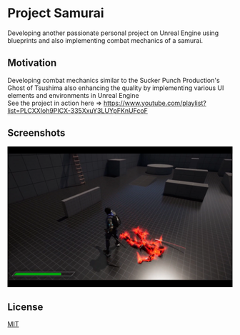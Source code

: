 # Project Samurai
Developing another passionate personal project on Unreal Engine using blueprints and also implementing combat mechanics of a samurai.

## Motivation
Developing combat mechanics similar to the Sucker Punch Production's Ghost of Tsushima also enhancing the quality by implementing various UI elements and environments in Unreal Engine<br>
See the project in action here => https://www.youtube.com/playlist?list=PLCXXIoh9PICX-335XxuY3LUYpFKnUFcoF

## Screenshots
<img src="1.png" width="750">

## License
[MIT](https://choosealicense.com/licenses/mit/)
